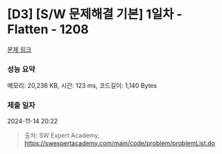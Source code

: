 # [D3] [S/W 문제해결 기본] 1일차 - Flatten - 1208 

[문제 링크](https://swexpertacademy.com/main/code/problem/problemDetail.do?contestProbId=AV139KOaABgCFAYh) 

### 성능 요약

메모리: 20,236 KB, 시간: 123 ms, 코드길이: 1,140 Bytes

### 제출 일자

2024-11-14 20:22



> 출처: SW Expert Academy, https://swexpertacademy.com/main/code/problem/problemList.do
